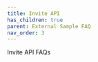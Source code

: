 ```yaml
---
title: Invite API
has_children: true
parent: External Sample FAQ
nav_order: 3
---
```


Invite API FAQs